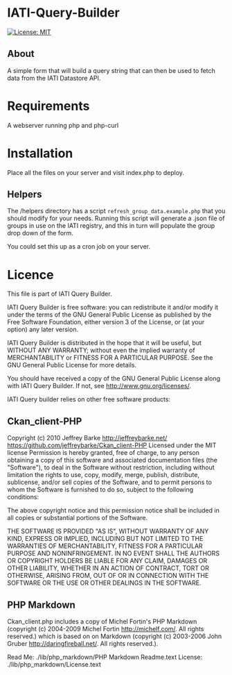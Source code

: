 IATI-Query-Builder
==================

[![License: MIT](https://img.shields.io/badge/license-GPLv3-blue.svg)](https://github.com/IATI/IATI-Query-Builder#licence)

About
-----

A simple form that will build a query string that can then be used to fetch data from the IATI Datastore API.


Requirements
============
A webserver running php and php-curl

Installation
============

Place all the files on your server and visit index.php to deploy.

Helpers
-------
The /helpers directory has a script `refresh_group_data.example.php` that you should modify for your needs.
Running this script will generate a .json file of groups in use on the IATI registry, and this in turn will populate the group drop down of the form.

You could set this up as a cron job on your server.

Licence
=======

This file is part of IATI Query Builder.

IATI Query Builder is free software: you can redistribute it and/or modify
it under the terms of the GNU General Public License as published by
the Free Software Foundation, either version 3 of the License, or
(at your option) any later version.

IATI Query Builder is distributed in the hope that it will be useful,
but WITHOUT ANY WARRANTY; without even the implied warranty of
MERCHANTABILITY or FITNESS FOR A PARTICULAR PURPOSE.  See the
GNU General Public License for more details.

You should have received a copy of the GNU General Public License
along with IATI Query Builder.  If not, see <http://www.gnu.org/licenses/>.

IATI Query builder relies on other free software products:

Ckan_client-PHP
---------------
Copyright (c) 2010 Jeffrey Barke http://jeffreybarke.net/ https://github.com/jeffreybarke/Ckan_client-PHP Licensed under the MIT license Permission is hereby granted, free of charge, to any person obtaining a copy of this software and associated documentation files (the "Software"), to deal in the Software without restriction, including without limitation the rights to use, copy, modify, merge, publish, distribute, sublicense, and/or sell copies of the Software, and to permit persons to whom the Software is furnished to do so, subject to the following conditions:

The above copyright notice and this permission notice shall be included in all copies or substantial portions of the Software.

THE SOFTWARE IS PROVIDED "AS IS", WITHOUT WARRANTY OF ANY KIND, EXPRESS OR IMPLIED, INCLUDING BUT NOT LIMITED TO THE WARRANTIES OF MERCHANTABILITY, FITNESS FOR A PARTICULAR PURPOSE AND NONINFRINGEMENT. IN NO EVENT SHALL THE AUTHORS OR COPYRIGHT HOLDERS BE LIABLE FOR ANY CLAIM, DAMAGES OR OTHER LIABILITY, WHETHER IN AN ACTION OF CONTRACT, TORT OR OTHERWISE, ARISING FROM, OUT OF OR IN CONNECTION WITH THE SOFTWARE OR THE USE OR OTHER DEALINGS IN THE SOFTWARE.

PHP Markdown
------------
Ckan_client.php includes a copy of Michel Fortin's PHP Markdown (copyright (c) 2004-2009 Michel Fortin http://michelf.com/. All rights reserved.) which is based on on Markdown (copyright (c) 2003-2006 John Gruber http://daringfireball.net/. All rights reserved.).

Read Me: ./lib/php_markdown/PHP Markdown Readme.text License: ./lib/php_markdown/License.text

